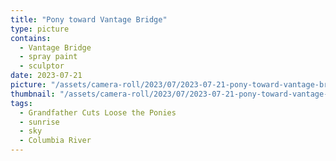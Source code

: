 ```yaml
---
title: "Pony toward Vantage Bridge"
type: picture
contains:
  - Vantage Bridge
  - spray paint
  - sculptor
date: 2023-07-21
picture: "/assets/camera-roll/2023/07/2023-07-21-pony-toward-vantage-bridge/20230721_124334038_iOS.jpg"
thumbnail: "/assets/camera-roll/2023/07/2023-07-21-pony-toward-vantage-bridge/20230721_124334038_iOS-thumbnail.jpg"
tags:
  - Grandfather Cuts Loose the Ponies
  - sunrise
  - sky
  - Columbia River
---
```


